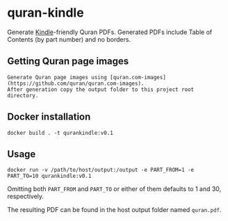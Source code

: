 # quran-kindle
Generate [Kindle](https://en.wikipedia.org/wiki/Amazon_Kindle)-friendly Quran PDFs.
Generated PDFs include Table of Contents (by part number) and no borders.

## Getting Quran page images

    Generate Quran page images using [quran.com-images](https://github.com/quran/quran.com-images).
    After generation copy the output folder to this project root directory.

## Docker installation

    docker build . -t qurankindle:v0.1

## Usage

    docker run -v /path/to/host/output:/output -e PART_FROM=1 -e PART_TO=10 qurankindle:v0.1

Omitting both `PART_FROM` and `PART_TO` or either of them defaults to 1 and 30, respectively.

The resulting PDF can be found in the host output folder named `quran.pdf`.

